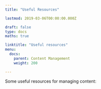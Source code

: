 ```yaml
---
title: "Useful Resources"

lastmod: 2019-03-06T00:00:00.000Z

draft: false
type: docs
maths: true	

linktitle: "Useful resources"
menu:
  docs:
    parent: Content Management
    weight: 200

---
```


Some useful resources for managing content:

